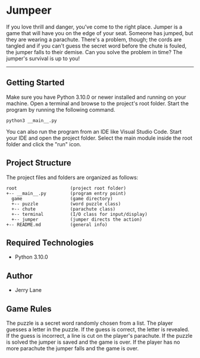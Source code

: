 # Jumpeer
If you love thrill and danger, you've come to the right place. Jumper is a game that will have you on the edge of your seat. Someone has
jumped, but they are wearing a parachute. There's a problem, though; the cords are tangled and if you can't guess the secret word before 
the chute is fouled, the jumper falls to their demise. Can you solve the problem in time? The jumper's survival is up to you!

---
## Getting Started
Make sure you have Python 3.10.0 or newer installed and running on your machine. Open a terminal and browse to the project's root folder. Start the program by running the following command.
```
python3 __main__.py
```
You can also run the program from an IDE like Visual Studio Code. Start your IDE and open the project folder. Select the main module inside the root folder and click the "run" icon.

## Project Structure
The project files and folders are organized as follows:
```
root                    (project root folder)
+-- __main__.py         (program entry point)
  game                  (game directory)
  +-- puzzle            (word puzzle class)
  +-- chute             (parachute class)
  +-- terminal          (I/O class for input/display)
  +-- jumper            (jumper directs the action)
+-- README.md           (general info)
```

## Required Technologies
* Python 3.10.0

## Author
* Jerry Lane

## Game Rules
The puzzle is a secret word randomly chosen from a list.
The player guesses a letter in the puzzle.
If the guess is correct, the letter is revealed.
If the guess is incorrect, a line is cut on the player's parachute.
If the puzzle is solved the jumper is saved and the game is over.
If the player has no more parachute the jumper falls and the game is over.

